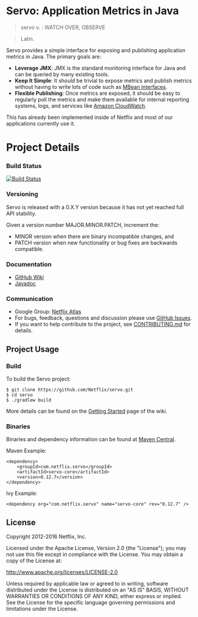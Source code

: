 # Servo: Application Metrics in Java

> servo v. : WATCH OVER, OBSERVE

>Latin.

Servo provides a simple interface for exposing and publishing application metrics in Java.  The primary goals are:

* **Leverage JMX**: JMX is the standard monitoring interface for Java and can be queried by many existing tools.
* **Keep It Simple**: It should be trivial to expose metrics and publish metrics without having to write lots of code such as [MBean interfaces](http://docs.oracle.com/javase/tutorial/jmx/mbeans/standard.html).
* **Flexible Publishing**: Once metrics are exposed, it should be easy to regularly poll the metrics and make them available for internal reporting systems, logs, and services like [Amazon CloudWatch](http://aws.amazon.com/cloudwatch/).

This has already been implemented inside of Netflix and most of our applications currently use it.

# Project Details

### Build Status

[![Build Status](https://travis-ci.org/Netflix/servo.svg)](https://travis-ci.org/Netflix/servo/builds)

### Versioning

Servo is released with a 0.X.Y version because it has not yet reached full API stability.

Given a version number MAJOR.MINOR.PATCH, increment the:

* MINOR version when there are binary incompatible changes, and
* PATCH version when new functionality or bug fixes are backwards compatible.

### Documentation

 * [GitHub Wiki](https://github.com/Netflix/servo/wiki)
 * [Javadoc](http://netflix.github.io/servo/current/servo-core/docs/javadoc/)

### Communication

* Google Group: [Netflix Atlas](https://groups.google.com/forum/#!forum/netflix-atlas)
* For bugs, feedback, questions and discussion please use [GitHub Issues](https://github.com/Netflix/servo/issues).
* If you want to help contribute to the project, see [CONTRIBUTING.md](https://github.com/Netflix/servo/blob/master/CONTRIBUTING.md) for details.


## Project Usage

### Build

To build the Servo project:

```
$ git clone https://github.com/Netflix/servo.git
$ cd servo
$ ./gradlew build
```

More details can be found on the [Getting Started](https://github.com/Netflix/servo/wiki/Getting-Started) page of the wiki.

### Binaries

Binaries and dependency information can be found at [Maven Central](http://search.maven.org/#search%7Cga%7C1%7Ccom.netflix.servo).

Maven Example:

```
<dependency>
    <groupId>com.netflix.servo</groupId>
    <artifactId>servo-core</artifactId>
    <version>0.12.7</version>
</dependency>
```

Ivy Example:

```
<dependency org="com.netflix.servo" name="servo-core" rev="0.12.7" />
```

## License

Copyright 2012-2016 Netflix, Inc.

Licensed under the Apache License, Version 2.0 (the "License");
you may not use this file except in compliance with the License.
You may obtain a copy of the License at:

http://www.apache.org/licenses/LICENSE-2.0

Unless required by applicable law or agreed to in writing, software
distributed under the License is distributed on an "AS IS" BASIS,
WITHOUT WARRANTIES OR CONDITIONS OF ANY KIND, either express or implied.
See the License for the specific language governing permissions and
limitations under the License.
